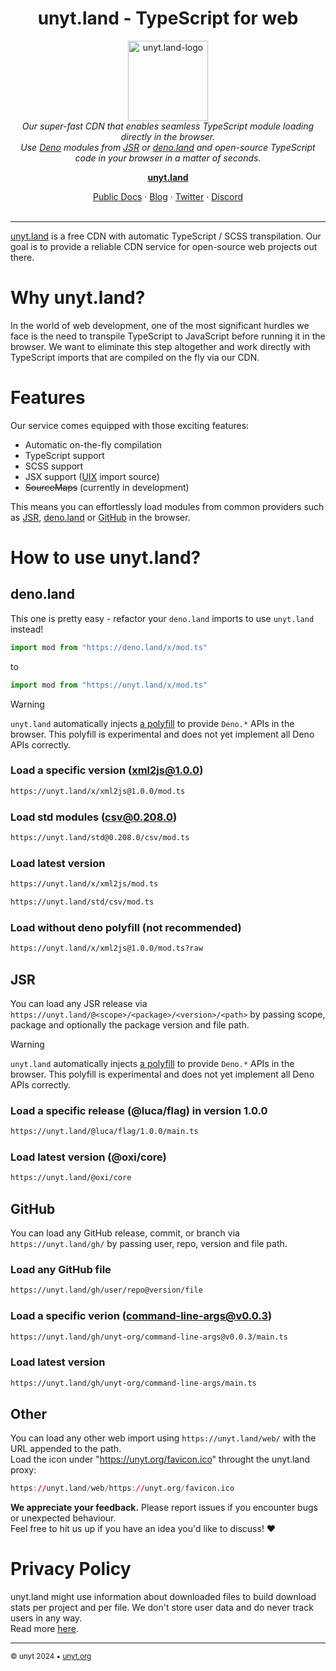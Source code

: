 <h1 align="center">unyt.land - TypeScript for web</h1>

<p align="center">
  <img src="https://cdn.unyt.org/unyt-resources/logos/unyt/light-transparent.svg" alt="unyt.land-logo" width="128px" height="128px"/>
  <br>
  <i>
    Our super-fast CDN that enables seamless TypeScript module loading directly in the browser.<br/>
    Use <a href="https://deno.com">Deno</a> modules from <a href="https://jsr.io">JSR</a> or <a href="https://deno.land">deno.land</a> and open-source TypeScript code in your browser in a matter of seconds.
  </i>
  <br>
</p>

<p align="center">
  <a href="https://unyt.land"><strong>unyt.land</strong></a>
  <br>
</p>

<p align="center">
  <a href="https://docs.unyt.org">Public Docs</a>
  ·
  <a href="https://unyt.blog/">Blog</a>
  ·
  <a href="https://unyt.org/twitter">Twitter</a>
  ·
  <a href="https://unyt.org/discord">Discord</a>
  <br>
  <br>
</p>


<hr>


[unyt.land](https://unyt.land) is a free CDN with automatic TypeScript / SCSS transpilation. Our goal is to provide a reliable CDN service for open-source web projects out there.


# Why unyt.land?
In the world of web development, one of the most significant hurdles we face is the need to transpile TypeScript to JavaScript before running it in the browser.
We want to eliminate this step altogether and work directly with TypeScript imports that are compiled on the fly via our CDN.

# Features
Our service comes equipped with those exciting features:
* Automatic on-the-fly compilation
* TypeScript support
* SCSS support
* JSX support ([UIX](https://uix.unyt.org) import source)
* ~~SourceMaps~~ (currently in development)

This means you can effortlessly load modules from common providers such as [JSR](https://jsr.io), [deno.land](https://deno.land) or [GitHub](https://github.com) in the browser.


# How to use unyt.land?

## deno.land
This one is pretty easy - refactor your `deno.land` imports to use `unyt.land` instead!

```ts
import mod from "https://deno.land/x/mod.ts"
```
to
```ts
import mod from "https://unyt.land/x/mod.ts"
```

> [!Warning]
> `unyt.land` automatically injects [a polyfill](https://github.com/unyt-org/deno-web-polyfill) to provide `Deno.*` APIs in the browser.
> This polyfill is experimental and does not yet implement all Deno APIs correctly.


### Load a specific version (xml2js@1.0.0)
```Email
https://unyt.land/x/xml2js@1.0.0/mod.ts
```

### Load std modules (csv@0.208.0)
```Email
https://unyt.land/std@0.208.0/csv/mod.ts
```

### Load latest version
```Email
https://unyt.land/x/xml2js/mod.ts
```

```Email
https://unyt.land/std/csv/mod.ts
```

### Load without deno polyfill (not recommended)
```Email
https://unyt.land/x/xml2js@1.0.0/mod.ts?raw
```

## JSR
You can load any JSR release via `https://unyt.land/@<scope>/<package>/<version>/<path>` by passing scope, package and optionally the package version and file path.


> [!Warning]
> `unyt.land` automatically injects [a polyfill](https://github.com/unyt-org/deno-web-polyfill) to provide `Deno.*` APIs in the browser.
> This polyfill is experimental and does not yet implement all Deno APIs correctly.

### Load a specific release (@luca/flag) in version 1.0.0
```Email
https://unyt.land/@luca/flag/1.0.0/main.ts
```

### Load latest version (@oxi/core)
```Email
https://unyt.land/@oxi/core
```

## GitHub
You can load any GitHub release, commit, or branch via `https://unyt.land/gh/` by passing user, repo, version and file path.

### Load any GitHub file
```Email
https://unyt.land/gh/user/repo@version/file
```

### Load a specific verion (command-line-args@v0.0.3)
```Email
https://unyt.land/gh/unyt-org/command-line-args@v0.0.3/main.ts
```

### Load latest version
```Email
https://unyt.land/gh/unyt-org/command-line-args/main.ts
```


## Other
You can load any other web import using `https://unyt.land/web/` with the URL appended to the path.<br/>
Load the icon under "https://unyt.org/favicon.ico" throught the unyt.land proxy:
```q
https://unyt.land/web/https://unyt.org/favicon.ico
```

**We appreciate your feedback.** Please report issues if you encounter bugs or unexpected behaviour.<br/>Feel free to hit us up if you have an idea you'd like to discuss! ❤️


# Privacy Policy

unyt.land might use information about downloaded files to build download stats per project and per file. We don't store user data and do never track users in any way.<br/>
Read more [here](https://unyt.org/privacy).

---



<sub>&copy; unyt 2024 • [unyt.org](https://unyt.org)</sub>
